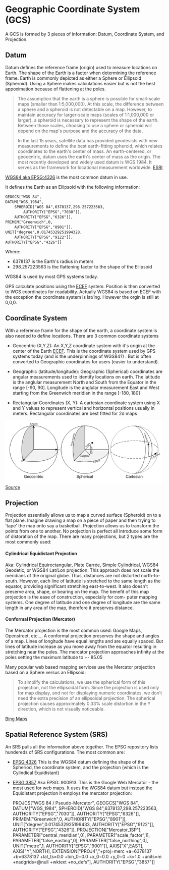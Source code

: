 
# Geographic Coordinate System (GCS)

A GCS is formed by 3 pieces of information: Datum, Coordinate System, and Projection.

## Datum

Datum defines the reference frame (origin) used to measure locations on Earth.  The shape of the Earth is a factor
when determining the reference frame.  Earth is commonly depicted as either a Sphere or Ellipsoid (Spheroid).  Using 
a Sphere makes calculations easier but is not the best appoximation because of flattening at the poles.

> The assumption that the earth is a sphere is possible for small-scale maps (smaller than 1:5,000,000). 
> At this scale, the difference between a sphere and a spheroid is not detectable on a map. 
> However, to maintain accuracy for larger-scale maps (scales of 1:1,000,000 or larger), 
> a spheroid is necessary to represent the shape of the earth. Between those scales, choosing to use a 
> sphere or spheroid will depend on the map's purpose and the accuracy of the data.
>
> In the last 15 years, satellite data has provided geodesists with new measurements to define the 
> best earth-fitting spheroid, which relates coordinates to the earth's center of mass. An earth-centered, 
> or geocentric, datum uses the earth's center of mass as the origin. The most recently developed and 
> widely used datum is WGS 1984. It serves as the framework for locational measurement worldwide. 
> [ESRI](http://webhelp.esri.com/arcgisdesktop/9.2/index.cfm?TopicName=Spheroids_and_spheres)

[WGS84 aka EPSG:4326](http://spatialreference.org/ref/epsg/4326/) is the most common datum in use.

It defines the Earth as an Ellipsoid with the following information:

    GEOGCS["WGS 84",
    DATUM["WGS_1984",
        SPHEROID["WGS 84",6378137,298.257223563,
            AUTHORITY["EPSG","7030"]],
        AUTHORITY["EPSG","6326"]],
    PRIMEM["Greenwich",0,
        AUTHORITY["EPSG","8901"]],
    UNIT["degree",0.01745329251994328,
        AUTHORITY["EPSG","9122"]],
    AUTHORITY["EPSG","4326"]]

Where:

* 6378137 is the Earth's radius in meters
* 298.257223563 is the flattening factor to the shape of the Ellipsoid

WGS84 is used by most GPS systems today.

GPS calculate positions using the [ECEF]() system.  Position is then converted to WGS coordinates for readability.  Actually WGS84 is based on ECEF with the exception the coordinate system is lat/lng.  However the orgin is still at 0,0,0.


## Coordinate System

With a reference frame for the shape of the earth, a coordinate system is also needed to define locations.  There
are 3 common coordinate systems

* Geocentric (X,Y,Z): An X,Y,Z coordinate system with it's origin at the center of the Earth [ECEF](). This is the coordinate system
used by GPS systems today (and is the underpinnings of WGS84?) .  But is often converted to Geographic coordinates for users (easier to understand). 

* Geographic (latitude/longitude): Geographic (Spherical) coordinates are angular measurements used to identify locations on earth.  The latitude is the anglular measurement North and South from the Equator in the range [-90, 90]. Longitude is the anglular measurement East and West starting from the Greenwich meridian in the range [-180, 180]

* Rectangular Coordinates (X, Y):  A cartesian coordinate system using X and Y values to represent vertical and horizontal positions usually in meters.  Rectangular coordinates are best fitted for 2d maps


![Coordinate Systems](../images/coordinate_systems.png "Coordinate Systems")
[Source](http://www.sharpgis.net/post/2007/05/05/Spatial-references2c-coordinate-systems2c-projections2c-datums2c-ellipsoids-e28093-confusing.aspx)


## Projection

Projection essentially allows us to map a curved surface (Spheroid) on to a flat plane. Imagine drawing a map on a piece of paper and then trying to 'tape' the map onto say a basketball.  Projection allows us to transform the points from one to another.  No projection
is perfect all introduce some form of distoration of the map.  There are many projections, but 2 types are the most commonly used:

#### Cylindrical Equidistant Projection 
    
Aka: Cylindrical Equirectangular, Plate Carrée, Simple Cylindrical, WGS84 Geodetic, or WGS84 Lat/Lon projection. This approach does not scale the meridians of the original globe. Thus, distances are not distorted north-to-south. However, each line of latitude is stretched to the same length as the equator, providing significant stretching east-to-west. It also doesn't preserve area, shape, or bearing on the map.  The benefit of this map projection is the ease of construction, especially for com- puter mapping systems. One degree of latitude and one degree of longitude are the same length in any area of the map, therefore it preserves distance.

#### Conformal Projection (Mercator)

The Mercator projection is the most common used: Google Maps, Openstreet, etc.... A conformal projection preserves the shape and angles of a map.  Lines of longitude have equal lengths and are equally spaced. But lines of latitude increase as you move away from the equator resulting in stretching near the poles.   The mercator projection approaches infinity at the poles setting the maximum latitude to +- 85.05

Many popular web based mapping services use the Mercator projection based on a Sphere versus an Ellipsoid:

> To simplify the calculations, we use the spherical form of this projection, not the ellipsoidal form. Since 
> the projection is used only for map display, and not for displaying numeric coordinates, we don’t need 
> the extra precision of an ellipsoidal projection. The spherical projection causes approximately 0.33% 
> scale distortion in the Y direction, which is not visually noticeable.

[Bing Maps](http://msdn.microsoft.com/en-us/library/bb259689.aspx)  

## Spatial Reference System (SRS)

An SRS pulls all the information above together.  The EPSG repository lists hundereds of SRS configurations. The most common are:

* [EPSG:4326](http://spatialreference.org/ref/epsg/4326/) This is the WGS84 datum defining the shape of the Spheriod, the coordinate system, and the projection (which is the Cylindical Equidistant)

* [EPSG:3857](http://spatialreference.org/ref/sr-org/7483/) Aka EPSG: 900913. This is the Google Web Mercator - the most used for web maps.  It uses the WGS84 datum but instead the Equidistant projection it employs the mercator projection:


    PROJCS["WGS 84 / Pseudo-Mercator",
    GEOGCS["WGS 84",
        DATUM["WGS_1984",
            SPHEROID["WGS 84",6378137,298.257223563,
             AUTHORITY["EPSG","7030"]],
             AUTHORITY["EPSG","6326"]],
            PRIMEM["Greenwich",0,
                AUTHORITY["EPSG","8901"]],
            UNIT["degree",0.0174532925199433,
                AUTHORITY["EPSG","9122"]],
            AUTHORITY["EPSG","4326"]],
        PROJECTION["Mercator_1SP"],
        PARAMETER["central_meridian",0],
        PARAMETER["scale_factor",1],
        PARAMETER["false_easting",0],
        PARAMETER["false_northing",0],
        UNIT["metre",1,
            AUTHORITY["EPSG","9001"]],
        AXIS["X",EAST],
        AXIS["Y",NORTH],
        EXTENSION["PROJ4","+proj=merc +a=6378137 +b=6378137 +lat_ts=0.0 +lon_0=0.0 +x_0=0.0 +y_0=0 +k=1.0 +units=m +nadgrids=@null +wktext  +no_defs"],
        AUTHORITY["EPSG","3857"]]

















